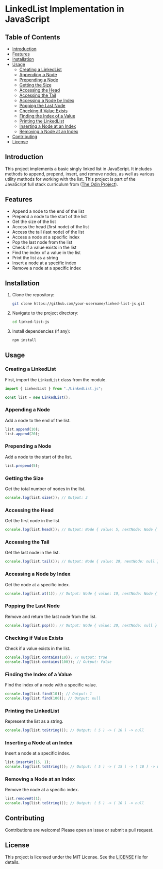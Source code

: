 # LinkedList Implementation in JavaScript

## Table of Contents

- [Introduction](#introduction)
- [Features](#features)
- [Installation](#installation)
- [Usage](#usage)
  - [Creating a LinkedList](#creating-a-linkedlist)
  - [Appending a Node](#appending-a-node)
  - [Prepending a Node](#prepending-a-node)
  - [Getting the Size](#getting-the-size)
  - [Accessing the Head](#accessing-the-head)
  - [Accessing the Tail](#accessing-the-tail)
  - [Accessing a Node by Index](#accessing-a-node-by-index)
  - [Popping the Last Node](#popping-the-last-node)
  - [Checking if Value Exists](#checking-if-value-exists)
  - [Finding the Index of a Value](#finding-the-index-of-a-value)
  - [Printing the LinkedList](#printing-the-linkedlist)
  - [Inserting a Node at an Index](#inserting-a-node-at-an-index)
  - [Removing a Node at an Index](#removing-a-node-at-an-index)
- [Contributing](#contributing)
- [License](#license)

## Introduction

This project implements a basic singly linked list in JavaScript. It includes methods to append, prepend, insert, and remove nodes, as well as various utility methods for working with the list. This project is part of the JavaScript full stack curriculum from ([The Odin Project](https://www.theodinproject.com/lessons/javascript-linked-lists)).

## Features

- Append a node to the end of the list
- Prepend a node to the start of the list
- Get the size of the list
- Access the head (first node) of the list
- Access the tail (last node) of the list
- Access a node at a specific index
- Pop the last node from the list
- Check if a value exists in the list
- Find the index of a value in the list
- Print the list as a string
- Insert a node at a specific index
- Remove a node at a specific index

## Installation

1. Clone the repository:
   ```bash
   git clone https://github.com/your-username/linked-list-js.git
   ```
2. Navigate to the project directory:
   ```bash
   cd linked-list-js
   ```
3. Install dependencies (if any):
   ```bash
   npm install
   ```

## Usage

### Creating a LinkedList

First, import the `LinkedList` class from the module.

```javascript
import { LinkedList } from "./LinkedList.js";

const list = new LinkedList();
```

### Appending a Node

Add a node to the end of the list.

```javascript
list.append(10);
list.append(20);
```

### Prepending a Node

Add a node to the start of the list.

```javascript
list.prepend(5);
```

### Getting the Size

Get the total number of nodes in the list.

```javascript
console.log(list.size()); // Output: 3
```

### Accessing the Head

Get the first node in the list.

```javascript
console.log(list.head()); // Output: Node { value: 5, nextNode: Node { value: 10, ... } }
```

### Accessing the Tail

Get the last node in the list.

```javascript
console.log(list.tail()); // Output: Node { value: 20, nextNode: null }
```

### Accessing a Node by Index

Get the node at a specific index.

```javascript
console.log(list.at(1)); // Output: Node { value: 10, nextNode: Node { value: 20, ... } }
```

### Popping the Last Node

Remove and return the last node from the list.

```javascript
console.log(list.pop()); // Output: Node { value: 20, nextNode: null }
```

### Checking if Value Exists

Check if a value exists in the list.

```javascript
console.log(list.contains(10)); // Output: true
console.log(list.contains(100)); // Output: false
```

### Finding the Index of a Value

Find the index of a node with a specific value.

```javascript
console.log(list.find(10)); // Output: 1
console.log(list.find(100)); // Output: null
```

### Printing the LinkedList

Represent the list as a string.

```javascript
console.log(list.toString()); // Output: ( 5 ) -> ( 10 ) -> null
```

### Inserting a Node at an Index

Insert a node at a specific index.

```javascript
list.insertAt(15, 1);
console.log(list.toString()); // Output: ( 5 ) -> ( 15 ) -> ( 10 ) -> null
```

### Removing a Node at an Index

Remove the node at a specific index.

```javascript
list.removeAt(1);
console.log(list.toString()); // Output: ( 5 ) -> ( 10 ) -> null
```

## Contributing

Contributions are welcome! Please open an issue or submit a pull request.

## License

This project is licensed under the MIT License. See the [LICENSE](LICENSE) file for details.
